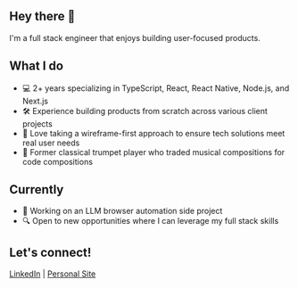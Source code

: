 ## Hey there 👋

I'm a full stack engineer that enjoys building user-focused products. 

## What I do
- 💻 2+ years specializing in TypeScript, React, React Native, Node.js, and Next.js
- 🛠️ Experience building products from scratch across various client projects
- 🎨 Love taking a wireframe-first approach to ensure tech solutions meet real user needs
- 🎺 Former classical trumpet player who traded musical compositions for code compositions

## Currently
- 🤖 Working on an LLM browser automation side project
- 🔍 Open to new opportunities where I can leverage my full stack skills

## Let's connect!
[LinkedIn](https://www.linkedin.com/in/samwstout/) | [Personal Site](https://www.samwstout.com/)
